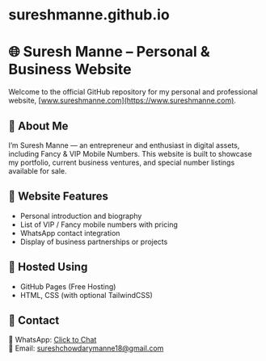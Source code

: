 # sureshmanne.github.io
# 🌐 Suresh Manne – Personal & Business Website

Welcome to the official GitHub repository for my personal and professional website, [www.sureshmanne.com](https://www.sureshmanne.com).

## 🔹 About Me
I’m Suresh Manne — an entrepreneur and enthusiast in digital assets, including Fancy & VIP Mobile Numbers. This website is built to showcase my portfolio, current business ventures, and special number listings available for sale.

## 🔹 Website Features
- Personal introduction and biography
- List of VIP / Fancy mobile numbers with pricing
- WhatsApp contact integration
- Display of business partnerships or projects

## 🔹 Hosted Using
- GitHub Pages (Free Hosting)
- HTML, CSS (with optional TailwindCSS)

## 🔹 Contact
📱 WhatsApp: [Click to Chat](https://wa.me/919090900005)  
📧 Email: sureshchowdarymanne18@gmail.com
